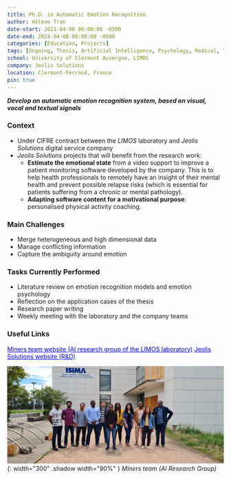 ```yaml
---
title: Ph.D. in Automatic Emotion Recognition
author: Hélène Tran
date-start: 2021-04-08 00:00:00 -0500
date-end: 2024-04-08 00:00:00 -0500
categories: [Education, Projects]
tags: [Ongoing, Thesis, Artificial Intelligence, Psychology, Medical, Teamwork, Project Management]
school: University of Clermont Auvergne, LIMOS
company: Jeolis Solutions
location: Clermont-Ferrand, France
pin: true
---
```


***Develop an automatic emotion recognition system, based on visual, vocal and textual signals***

### Context 
- Under CIFRE contract between the *LIMOS* laboratory and *Jeolis Solutions* digital service company
- *Jeolis Solutions* projects that will benefit from the research work: 
    - **Estimate the emotional state** from a video support to improve a patient monitoring software developed by the company. This is to help health professionals to remotely have an insight of their mental health and prevent possible relapse risks (which is essential for patients suffering from a chronic or mental pathology).
    - **Adapting software content for a motivational purpose**: personalised physical activity coaching.
 
### Main Challenges
- Merge heterogeneous and high dimensional data
- Manage conflicting information
- Capture the ambiguity around emotion

### Tasks Currently Performed
- Literature review on emotion recognition models and emotion psychology
- Reflection on the application cases of the thesis
- Research paper writing
- Weekly meeting with the laboratory and the company teams

### Useful Links
<a class="post-tag" style="color:Blue" href="https://miners.limos.fr/">Miners team website (AI research group of the LIMOS laboratory)</a>
<a class="post-tag" style="color:Blue" href="https://www.lojelis.com/fr/recherche-developpement-innovation/">Jeolis Solutions website (R&D)</a>

![Shadow Avatar](/assets/img/posts/Miners_team.jpg){: width="300" .shadow width="90%" }
_Miners team (AI Research Group)_

